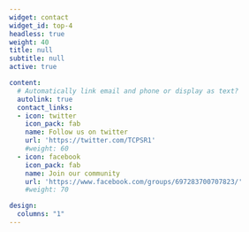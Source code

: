 ```yaml
---
widget: contact
widget_id: top-4
headless: true
weight: 40
title: null
subtitle: null
active: true

content:
  # Automatically link email and phone or display as text?
  autolink: true
  contact_links:
  - icon: twitter
    icon_pack: fab
    name: Follow us on twitter
    url: 'https://twitter.com/TCPSR1'
    #weight: 60
  - icon: facebook
    icon_pack: fab
    name: Join our community
    url: 'https://www.facebook.com/groups/697283700707823/'
    #weight: 70

design:
  columns: "1"
---
```

<!---
{{% cta cta_link="./people/" cta_text="Meet the team →" %}}
--->